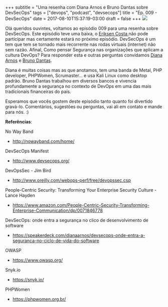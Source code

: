 +++
subtitle = "Uma resenha com Diana Arnos e Bruno Dantas sobre DevSecOps"
tags = ["devops", "podcast", "devsecops"]
title = "Ep. 009 - DevSecOps"
date = 2017-08-10T15:37:19-03:00
draft = false
+++
![](/img/ep_009.png)

Olá queridos ouvintes, voltamos ao episódio 009 para uma resenha sobre DevSecOps. Este episódio teve uma baixa, o [Eriksen Costa ](https://twitter.com/eriksencosta)não pode participar mas certamente estará no próximo episódio. DevSecOps é um tem que tem se tornado mais recorrente nas rodas virtuais (internet) não sem razão. Afinal, Como pensar Segurança nas organizações que aplicam a cultura DevOps? Para responder esta e outras perguntas convidamos [Diana Arnos](https://twitter.com/dianaarnos) e [Bruno Dantas](https://www.linkedin.com/in/bdantas/).

Diana é muitas coisas mas as que anotamos, tem uma banda de Metal, PHP developer, PHPWomen, Scrumaster... e usa Kali Linux como desktop padrão. Bruno Dantas trabalhou em diversos bancos e vivencia profundamente a segurança no contexto de DevOps em uma das mais tradicionais financeiras do país.

Esperamos que vocês gostem deste episódio tanto quanto foi divertido gravá-lo. Comentários, sugestões ou perguntas, vai ali em contato e mande para nós. :)

**Referências**:

No Way Band
- http://nowayband.com/home/

DevSecOps Manifest
- http://www.devsecops.org/

DevOpsSec - Jim Bird
- http://www.oreilly.com/webops-perf/free/devopssec.csp

People-Centric Security: Transforming Your Enterprise Security Culture - Lance Hayden
- https://www.amazon.com/People-Centric-Security-Transforming-Enterprise-Communication/dp/0071846778

DevSecOps: onde entra a segurança no clico de desenvolvimento de software
- https://speakerdeck.com/dianaarnos/devsecops-onde-entra-a-seguranca-no-ciclo-de-vida-do-software

OWASP
- https://www.owasp.org/

Snyk.io
- https://snyk.io/

PHPWomen
- https://phpwomen.org.br/

